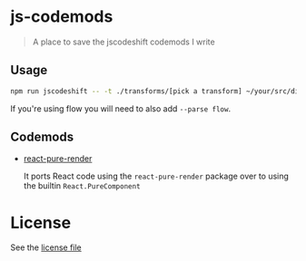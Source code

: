 # js-codemods

> A place to save the jscodeshift codemods I write

## Usage

```sh
npm run jscodeshift -- -t ./transforms/[pick a transform] ~/your/src/dir
```

If you're using flow you will need to also add `--parse flow`.

## Codemods

- [react-pure-render](./transforms/react-pure-render.js)

  It ports React code using the `react-pure-render` package over to using the builtin `React.PureComponent`

# License

See the [license file](./LICENSE)

